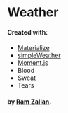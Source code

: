 #  Weather

#### Created with:
- [Materialize](http://materializecss.com)
- [simpleWeather](http://simpleweatherjs.com/)
- [Moment.js](http://momentjs.com/)
- Blood
- Sweat
- Tears

#### by [Ram Zallan](http://ramzallan.me/).